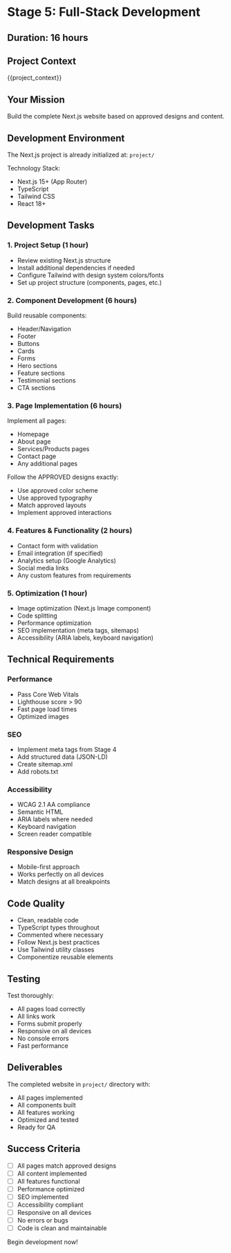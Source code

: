 # Stage 5: Full-Stack Development

## Duration: 16 hours

## Project Context
{{project_context}}

## Your Mission

Build the complete Next.js website based on approved designs and content.

## Development Environment

The Next.js project is already initialized at: `project/`

Technology Stack:
- Next.js 15+ (App Router)
- TypeScript
- Tailwind CSS
- React 18+

## Development Tasks

### 1. Project Setup (1 hour)
- Review existing Next.js structure
- Install additional dependencies if needed
- Configure Tailwind with design system colors/fonts
- Set up project structure (components, pages, etc.)

### 2. Component Development (6 hours)
Build reusable components:
- Header/Navigation
- Footer
- Buttons
- Cards
- Forms
- Hero sections
- Feature sections
- Testimonial sections
- CTA sections

### 3. Page Implementation (6 hours)
Implement all pages:
- Homepage
- About page
- Services/Products pages
- Contact page
- Any additional pages

Follow the APPROVED designs exactly:
- Use approved color scheme
- Use approved typography
- Match approved layouts
- Implement approved interactions

### 4. Features & Functionality (2 hours)
- Contact form with validation
- Email integration (if specified)
- Analytics setup (Google Analytics)
- Social media links
- Any custom features from requirements

### 5. Optimization (1 hour)
- Image optimization (Next.js Image component)
- Code splitting
- Performance optimization
- SEO implementation (meta tags, sitemaps)
- Accessibility (ARIA labels, keyboard navigation)

## Technical Requirements

### Performance
- Pass Core Web Vitals
- Lighthouse score > 90
- Fast page load times
- Optimized images

### SEO
- Implement meta tags from Stage 4
- Add structured data (JSON-LD)
- Create sitemap.xml
- Add robots.txt

### Accessibility
- WCAG 2.1 AA compliance
- Semantic HTML
- ARIA labels where needed
- Keyboard navigation
- Screen reader compatible

### Responsive Design
- Mobile-first approach
- Works perfectly on all devices
- Match designs at all breakpoints

## Code Quality

- Clean, readable code
- TypeScript types throughout
- Commented where necessary
- Follow Next.js best practices
- Use Tailwind utility classes
- Componentize reusable elements

## Testing

Test thoroughly:
- All pages load correctly
- All links work
- Forms submit properly
- Responsive on all devices
- No console errors
- Fast performance

## Deliverables

The completed website in `project/` directory with:
- All pages implemented
- All components built
- All features working
- Optimized and tested
- Ready for QA

## Success Criteria

- [ ] All pages match approved designs
- [ ] All content implemented
- [ ] All features functional
- [ ] Performance optimized
- [ ] SEO implemented
- [ ] Accessibility compliant
- [ ] Responsive on all devices
- [ ] No errors or bugs
- [ ] Code is clean and maintainable

Begin development now!
